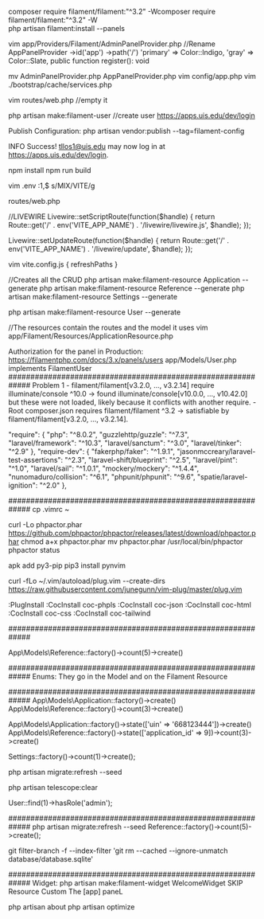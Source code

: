 composer require filament/filament:"^3.2" -Wcomposer require filament/filament:"^3.2" -W  
php artisan filament:install --panels

vim app/Providers/Filament/AdminPanelProvider.php  //Rename AppPanelProvider
->id('app')
->path('/')
'primary' => Color::Indigo,
'gray' => Color::Slate,
public function register(): void


mv AdminPanelProvider.php AppPanelProvider.php
 vim config/app.php
vim ./bootstrap/cache/services.php

vim routes/web.php   //empty it

php artisan make:filament-user    //create user
https://apps.uis.edu/dev/login

Publish Configuration:
php artisan vendor:publish --tag=filament-config

INFO  Success! tllos1@uis.edu may now log in at https://apps.uis.edu/dev/login.

npm install
npm run build

vim .env
:1,$ s/MIX/VITE/g

routes/web.php

//LIVEWIRE
Livewire::setScriptRoute(function($handle) {
	            return Route::get('/' . env('VITE_APP_NAME') . '/livewire/livewire.js', $handle);
});

Livewire::setUpdateRoute(function($handle) {
	            return Route::get('/' . env('VITE_APP_NAME') . '/livewire/update', $handle);
});

vim vite.config.js
 { refreshPaths } 


//Creates all the CRUD
php artisan make:filament-resource Application --generate
php artisan make:filament-resource Reference --generate
php artisan make:filament-resource Settings --generate

php artisan make:filament-resource User --generate

//The resources contain the routes and the model it uses
vim app/Filament/Resources/ApplicationResource.php


Authorization for the panel in Production:
https://filamentphp.com/docs/3.x/panels/users
app/Models/User.php implements FilamentUser
#############################################################
Problem 1
    - filament/filament[v3.2.0, ..., v3.2.14] require illuminate/console ^10.0 -> found illuminate/console[v10.0.0, ..., v10.42.0] but these were not loaded, likely because it conflicts with another require.
    - Root composer.json requires filament/filament ^3.2 -> satisfiable by filament/filament[v3.2.0, ..., v3.2.14].


"require": {
        "php": "^8.0.2",
        "guzzlehttp/guzzle": "^7.3",
        "laravel/framework": "^10.3",
        "laravel/sanctum": "^3.0",
        "laravel/tinker": "^2.9"
    },
    "require-dev": {
        "fakerphp/faker": "^1.9.1",
        "jasonmccreary/laravel-test-assertions": "^2.3",
        "laravel-shift/blueprint": "^2.5",
        "laravel/pint": "^1.0",
        "laravel/sail": "^1.0.1",
        "mockery/mockery": "^1.4.4",
        "nunomaduro/collision": "^6.1",
        "phpunit/phpunit": "^9.6",
        "spatie/laravel-ignition": "^2.0"
    },

#############################################################
cp .vimrc ~

curl -Lo phpactor.phar https://github.com/phpactor/phpactor/releases/latest/download/phpactor.phar
chmod a+x phpactor.phar
mv phpactor.phar /usr/local/bin/phpactor
phpactor status

apk add py3-pip
pip3 install pynvim

curl -fLo ~/.vim/autoload/plug.vim --create-dirs https://raw.githubusercontent.com/junegunn/vim-plug/master/plug.vim

:PlugInstall
:CocInstall coc-phpls
:CocInstall coc-json
:CocInstall coc-html
:CocInstall coc-css
:CocInstall coc-tailwind

#############################################################

App\Models\Reference::factory()->count(5)->create()


#############################################################
Enums:
They go in the Model and on the Filament Resource

#############################################################
App\Models\Application::factory()->create()
App\Models\Reference::factory()->count(3)->create()

App\Models\Application::factory()->state(['uin' => '668123444'])->create()
App\Models\Reference::factory()->state(['application_id' => 9])->count(3)->create()

Settings::factory()->count(1)->create();

php artisan migrate:refresh --seed

php artisan telescope:clear

User::find(1)->hasRole('admin');

#############################################################
php artisan migrate:refresh --seed
Reference::factory()->count(5)->create();


git filter-branch -f --index-filter 'git rm --cached --ignore-unmatch database/database.sqlite'


#############################################################
Widget:
php artisan make:filament-widget
WelcomeWidget
SKIP Resource
Custom
The [app] paneL

php artisan about
php artisan optimize


